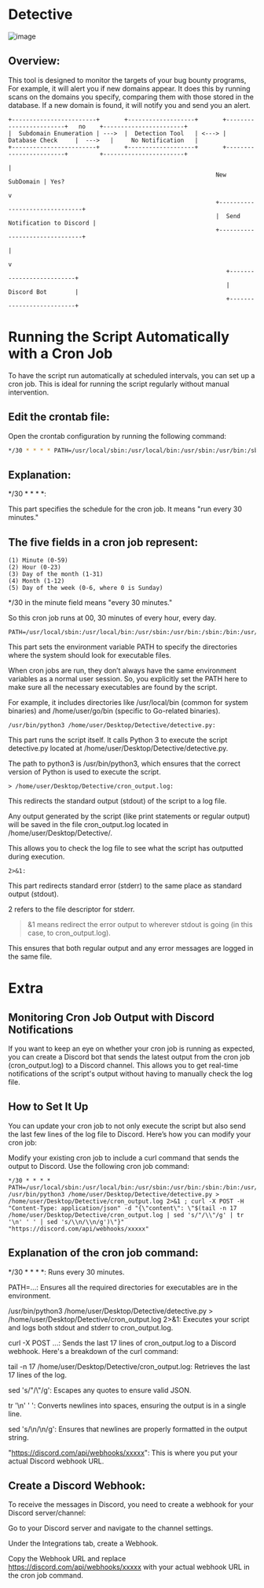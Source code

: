 # Detective

![image](https://github.com/user-attachments/assets/baa2e5ec-18f1-4d6c-859b-56208836dc05)

## Overview:
This tool is designed to monitor the targets of your bug bounty programs, For example, it will alert you if new domains appear. It does this by running scans on the domains you specify, comparing them with those stored in the database. If a new domain is found, it will notify you and send you an alert.


```
+------------------------+       +-------------------+       +------------------------+   no    +-----------------------+
|  Subdomain Enumeration | --->  |  Detection Tool   | <---> |     Database Check     |  --->   |     No Notification   |
+------------------------+       +-------------------+       +------------------------+         +-----------------------+
                                                                         |
                                                           New SubDomain | Yes?
                                                                         v
                                                           +-------------------------------+
                                                           |  Send Notification to Discord |
                                                           +-------------------------------+
                                                                           |
                                                                           v
                                                              +--------------------------+
                                                              |       Discord Bot        |
                                                              +--------------------------+

```
# Running the Script Automatically with a Cron Job
To have the script run automatically at scheduled intervals, you can set up a cron job. This is ideal for running the script regularly without manual intervention.

## Edit the crontab file:

Open the crontab configuration by running the following command:
```bash
*/30 * * * * PATH=/usr/local/sbin:/usr/local/bin:/usr/sbin:/usr/bin:/sbin:/bin:/usr/local/go/bin:/home/user/go/bin /usr/bin/python3 /home/user/Desktop/Detective/detective.py > /home/user/Desktop/Detective/cron_output.log 2>&1
```
## Explanation:
*/30 * * * *:

This part specifies the schedule for the cron job. It means "run every 30 minutes."

## The five fields in a cron job represent:
```
(1) Minute (0-59) 
(2) Hour (0-23) 
(3) Day of the month (1-31) 
(4) Month (1-12) 
(5) Day of the week (0-6, where 0 is Sunday)
```

*/30 in the minute field means "every 30 minutes."

So this cron job runs at 00, 30 minutes of every hour, every day.
```
PATH=/usr/local/sbin:/usr/local/bin:/usr/sbin:/usr/bin:/sbin:/bin:/usr/local/go/bin:/home/user/go/bin:
```
This part sets the environment variable PATH to specify the directories where the system should look for executable files.

When cron jobs are run, they don’t always have the same environment variables as a normal user session. So, you explicitly set the PATH here to make sure all the necessary executables are found by the script.

For example, it includes directories like /usr/local/bin (common for system binaries) and /home/user/go/bin (specific to Go-related binaries).
```
/usr/bin/python3 /home/user/Desktop/Detective/detective.py:
```
This part runs the script itself. It calls Python 3 to execute the script detective.py located at /home/user/Desktop/Detective/detective.py.

The path to python3 is /usr/bin/python3, which ensures that the correct version of Python is used to execute the script.
```
> /home/user/Desktop/Detective/cron_output.log:
```
This redirects the standard output (stdout) of the script to a log file.

Any output generated by the script (like print statements or regular output) will be saved in the file cron_output.log located in /home/user/Desktop/Detective/.

This allows you to check the log file to see what the script has outputted during execution.
```
2>&1:
```
This part redirects standard error (stderr) to the same place as standard output (stdout).

2 refers to the file descriptor for stderr.

>&1 means redirect the error output to wherever stdout is going (in this case, to cron_output.log).

This ensures that both regular output and any error messages are logged in the same file.

# Extra

## Monitoring Cron Job Output with Discord Notifications
If you want to keep an eye on whether your cron job is running as expected, you can create a Discord bot that sends the latest output from the cron job (cron_output.log) to a Discord channel. This allows you to get real-time notifications of the script's output without having to manually check the log file.

## How to Set It Up
You can update your cron job to not only execute the script but also send the last few lines of the log file to Discord. Here’s how you can modify your cron job:

Modify your existing cron job to include a curl command that sends the output to Discord. Use the following cron job command:
```
*/30 * * * * PATH=/usr/local/sbin:/usr/local/bin:/usr/sbin:/usr/bin:/sbin:/bin:/usr/local/go/bin:/home/user/go/bin /usr/bin/python3 /home/user/Desktop/Detective/detective.py > /home/user/Desktop/Detective/cron_output.log 2>&1 ; curl -X POST -H "Content-Type: application/json" -d "{\"content\": \"$(tail -n 17 /home/user/Desktop/Detective/cron_output.log | sed 's/"/\\"/g' | tr '\n' ' ' | sed 's/\\n/\\n/g')\"}" "https://discord.com/api/webhooks/xxxxx"
```
## Explanation of the cron job command:

*/30 * * * *: Runs every 30 minutes.

PATH=...: Ensures all the required directories for executables are in the environment.

/usr/bin/python3 /home/user/Desktop/Detective/detective.py > /home/user/Desktop/Detective/cron_output.log 2>&1: Executes your script and logs both stdout and stderr to cron_output.log.

curl -X POST ...: Sends the last 17 lines of cron_output.log to a Discord webhook. Here's a breakdown of the curl command:

tail -n 17 /home/user/Desktop/Detective/cron_output.log: Retrieves the last 17 lines of the log.

sed 's/"/\\"/g': Escapes any quotes to ensure valid JSON.

tr '\n' ' ': Converts newlines into spaces, ensuring the output is in a single line.

sed 's/\\n/\\n/g': Ensures that newlines are properly formatted in the output string.

"https://discord.com/api/webhooks/xxxxx": This is where you put your actual Discord webhook URL.

## Create a Discord Webhook:

To receive the messages in Discord, you need to create a webhook for your Discord server/channel:

Go to your Discord server and navigate to the channel settings.

Under the Integrations tab, create a Webhook.

Copy the Webhook URL and replace https://discord.com/api/webhooks/xxxxx with your actual webhook URL in the cron job command.

